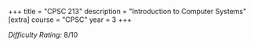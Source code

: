 +++
title = "CPSC 213"
description = "Introduction to Computer Systems"
[extra]
course = "CPSC"
year = 3
+++

*Difficulty Rating:* 8/10

